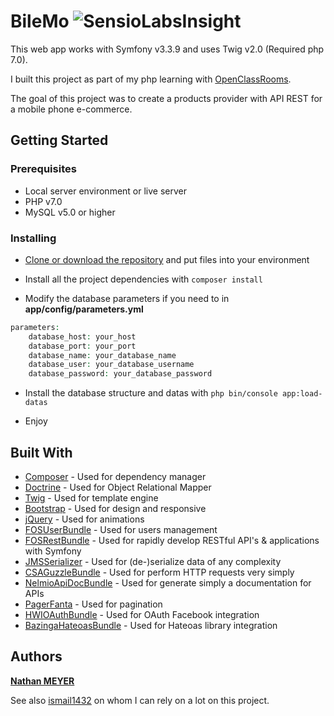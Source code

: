 # BileMo ![SensioLabsInsight](https://insight.sensiolabs.com/projects/e2efb335-c954-4a02-9703-0bbcc7502379/mini.png)

This web app works with Symfony v3.3.9 and uses Twig v2.0 (Required php 7.0).

I built this project as part of my php learning with [OpenClassRooms](https://openclassrooms.com/).

The goal of this project was to create a products provider with API REST for a mobile phone e-commerce.

## Getting Started


### Prerequisites

* Local server environment or live server
* PHP v7.0
* MySQL v5.0 or higher


### Installing




* [Clone or download the repository](https://github.com/natinho68/BileMo.git) and put files into your environment


* Install all the project dependencies with ``` composer install ```

* Modify the database parameters if you need to in **app/config/parameters.yml**

```php
parameters:
    database_host: your_host
    database_port: your_port
    database_name: your_database_name
    database_user: your_database_username
    database_password: your_database_password
```
* Install the database structure and datas with ``` php bin/console app:load-datas ```

* Enjoy

## Built With

* [Composer](https://getcomposer.org/) - Used for dependency manager
* [Doctrine](https://github.com/doctrine/doctrine2) - Used for Object Relational Mapper
* [Twig](https://twig.sensiolabs.org/) - Used for template engine
* [Bootstrap](https://getbootstrap.com/) - Used for design and responsive
* [jQuery](https://rometools.github.io/rome/) - Used for animations
* [FOSUserBundle](https://symfony.com/doc/master/bundles/FOSUserBundle/index.html) - Used for users management
* [FOSRestBundle](https://symfony.com/doc/master/bundles/FOSRestBundle/index.html) - Used for rapidly develop RESTful API's & applications with Symfony
* [JMSSerializer](https://jmsyst.com/libs/serializer) - Used for (de-)serialize data of any complexity
* [CSAGuzzleBundle](https://github.com/csarrazi/CsaGuzzleBundle) - Used for perform HTTP requests very simply
* [NelmioApiDocBundle](https://github.com/nelmio/NelmioApiDocBundle) - Used for generate simply a documentation for APIs
* [PagerFanta](https://github.com/whiteoctober/Pagerfanta) - Used for pagination
* [HWIOAuthBundle](https://github.com/hwi/HWIOAuthBundle) - Used for OAuth Facebook integration
* [BazingaHateoasBundle](https://github.com/willdurand/BazingaHateoasBundle) - Used for Hateoas library integration


## Authors

[**Nathan MEYER**](https://github.com/natinho68)

See also [ismail1432](https://github.com/ismail1432) on whom I can rely on a lot on this project.
